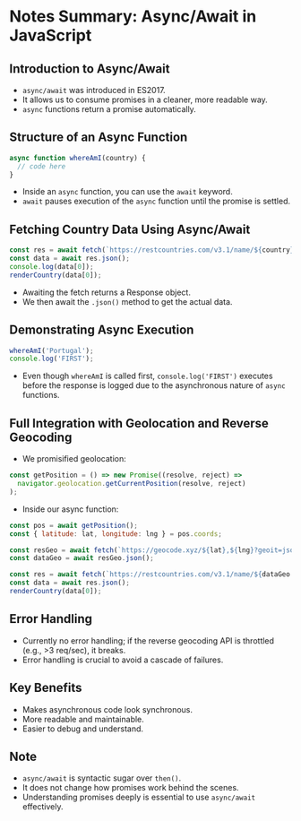 # Notes Summary: Async/Await in JavaScript

## Introduction to Async/Await

* `async/await` was introduced in ES2017.
* It allows us to consume promises in a cleaner, more readable way.
* `async` functions return a promise automatically.

## Structure of an Async Function

```js
async function whereAmI(country) {
  // code here
}
```

* Inside an `async` function, you can use the `await` keyword.
* `await` pauses execution of the `async` function until the promise is settled.

## Fetching Country Data Using Async/Await

```js
const res = await fetch(`https://restcountries.com/v3.1/name/${country}`);
const data = await res.json();
console.log(data[0]);
renderCountry(data[0]);
```

* Awaiting the fetch returns a Response object.
* We then await the `.json()` method to get the actual data.

## Demonstrating Async Execution

```js
whereAmI('Portugal');
console.log('FIRST');
```

* Even though `whereAmI` is called first, `console.log('FIRST')` executes before the response is logged due to the asynchronous nature of `async` functions.

## Full Integration with Geolocation and Reverse Geocoding

* We promisified geolocation:

```js
const getPosition = () => new Promise((resolve, reject) =>
  navigator.geolocation.getCurrentPosition(resolve, reject)
);
```

* Inside our async function:

```js
const pos = await getPosition();
const { latitude: lat, longitude: lng } = pos.coords;

const resGeo = await fetch(`https://geocode.xyz/${lat},${lng}?geoit=json&auth=API_KEY`);
const dataGeo = await resGeo.json();

const res = await fetch(`https://restcountries.com/v3.1/name/${dataGeo.country}`);
const data = await res.json();
renderCountry(data[0]);
```

## Error Handling

* Currently no error handling; if the reverse geocoding API is throttled (e.g., >3 req/sec), it breaks.
* Error handling is crucial to avoid a cascade of failures.

## Key Benefits

* Makes asynchronous code look synchronous.
* More readable and maintainable.
* Easier to debug and understand.

## Note

* `async/await` is syntactic sugar over `then()`.
* It does not change how promises work behind the scenes.
* Understanding promises deeply is essential to use `async/await` effectively.